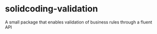 # solidcoding-validation
A small package that enables validation of business rules through a fluent API
